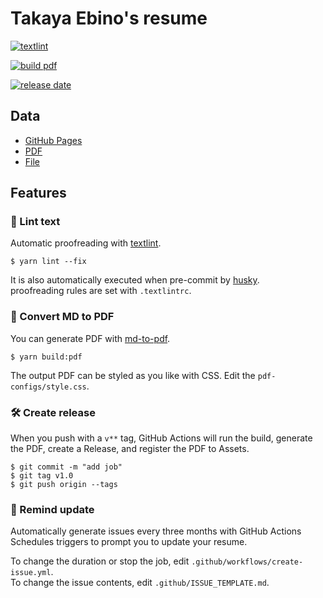 # Takaya Ebino's resume

<p>
<a href="https://github.com/takaya787/resume-for-enginner/actions/workflows/lint-text.yml">

![textlint](https://img.shields.io/github/workflow/status/takaya787/resume-for-enginner/lint%20text?label=textlint&logo=github&color=yellow)
</a>

<a href="https://github.com/takaya787/resume-for-enginner/actions?query=workflow%3A%22lint+text%22">

![build pdf](https://img.shields.io/github/workflow/status/takaya787/resume-for-enginner/build-pdf?label=build%20pdf&logo=github)
</a>

<a href="https://github.com/takaya787/resume-for-enginner/actions?query=workflow%3A%22lint+text%22">

![release date](https://img.shields.io/github/release-date/takaya787/resume-for-enginner?color=blue&logo=github)
</a>

</p>

## Data

- [GitHub Pages](https://takaya787.github.io/resume-for-enginner/)
- [PDF](https://github.com/takaya787/resume-for-enginner/releases/)
- [File](https://github.com/takaya787/resume-for-enginner/blob/master/docs/README.md)

## Features

### 💅 Lint text

Automatic proofreading with [textlint](https://github.com/textlint/textlint).

```
$ yarn lint --fix
```

It is also automatically executed when pre-commit by [husky](https://github.com/typicode/husky).  
proofreading rules are set with `.textlintrc`.

### 📝 Convert MD to PDF

You can generate PDF with [md-to-pdf](https://www.npmjs.com/package/md-to-pdf).

```
$ yarn build:pdf
```

The output PDF can be styled as you like with CSS. Edit the `pdf-configs/style.css`.

### 🛠 Create release

When you push with a `v**` tag, GitHub Actions will run the build, generate the PDF, create a Release, and register the PDF to Assets.

```
$ git commit -m "add job"
$ git tag v1.0
$ git push origin --tags
```

### 📆 Remind update

Automatically generate issues every three months with GitHub Actions Schedules triggers to prompt you to update your resume.

To change the duration or stop the job, edit `.github/workflows/create-issue.yml`.  
To change the issue contents, edit `.github/ISSUE_TEMPLATE.md`.
